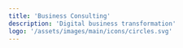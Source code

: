 ```yaml
---
title: 'Business Consulting'
description: 'Digital business transformation'
logo: '/assets/images/main/icons/circles.svg'
---
```

